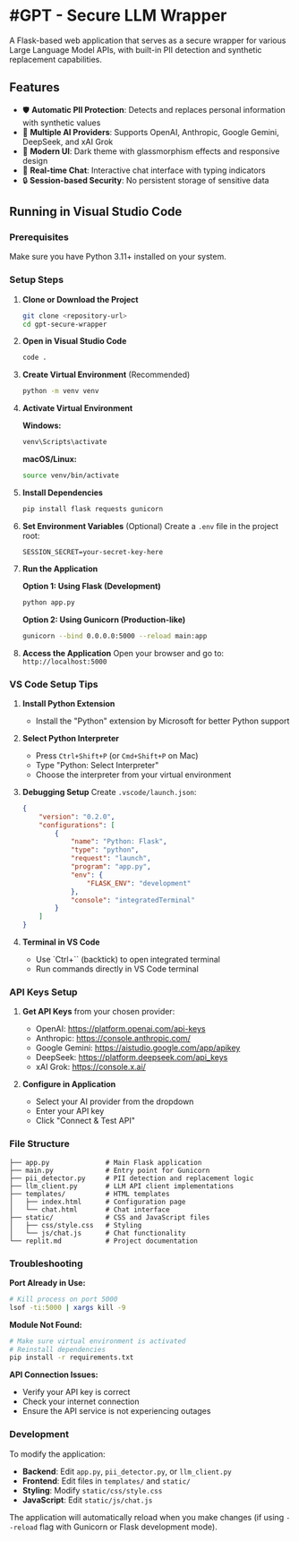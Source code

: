 # #GPT - Secure LLM Wrapper

A Flask-based web application that serves as a secure wrapper for various Large Language Model APIs, with built-in PII detection and synthetic replacement capabilities.

## Features

- 🛡️ **Automatic PII Protection**: Detects and replaces personal information with synthetic values
- 🤖 **Multiple AI Providers**: Supports OpenAI, Anthropic, Google Gemini, DeepSeek, and xAI Grok
- 🎨 **Modern UI**: Dark theme with glassmorphism effects and responsive design
- 💬 **Real-time Chat**: Interactive chat interface with typing indicators
- 🔒 **Session-based Security**: No persistent storage of sensitive data

## Running in Visual Studio Code

### Prerequisites

Make sure you have Python 3.11+ installed on your system.

### Setup Steps

1. **Clone or Download the Project**
   ```bash
   git clone <repository-url>
   cd gpt-secure-wrapper
   ```

2. **Open in Visual Studio Code**
   ```bash
   code .
   ```

3. **Create Virtual Environment** (Recommended)
   ```bash
   python -m venv venv
   ```

4. **Activate Virtual Environment**
   
   **Windows:**
   ```bash
   venv\Scripts\activate
   ```
   
   **macOS/Linux:**
   ```bash
   source venv/bin/activate
   ```

5. **Install Dependencies**
   ```bash
   pip install flask requests gunicorn
   ```

6. **Set Environment Variables** (Optional)
   Create a `.env` file in the project root:
   ```
   SESSION_SECRET=your-secret-key-here
   ```

7. **Run the Application**
   
   **Option 1: Using Flask (Development)**
   ```bash
   python app.py
   ```
   
   **Option 2: Using Gunicorn (Production-like)**
   ```bash
   gunicorn --bind 0.0.0.0:5000 --reload main:app
   ```

8. **Access the Application**
   Open your browser and go to: `http://localhost:5000`

### VS Code Setup Tips

1. **Install Python Extension**
   - Install the "Python" extension by Microsoft for better Python support

2. **Select Python Interpreter**
   - Press `Ctrl+Shift+P` (or `Cmd+Shift+P` on Mac)
   - Type "Python: Select Interpreter"
   - Choose the interpreter from your virtual environment

3. **Debugging Setup**
   Create `.vscode/launch.json`:
   ```json
   {
       "version": "0.2.0",
       "configurations": [
           {
               "name": "Python: Flask",
               "type": "python",
               "request": "launch",
               "program": "app.py",
               "env": {
                   "FLASK_ENV": "development"
               },
               "console": "integratedTerminal"
           }
       ]
   }
   ```

4. **Terminal in VS Code**
   - Use `Ctrl+`` (backtick) to open integrated terminal
   - Run commands directly in VS Code terminal

### API Keys Setup

1. **Get API Keys** from your chosen provider:
   - OpenAI: https://platform.openai.com/api-keys
   - Anthropic: https://console.anthropic.com/
   - Google Gemini: https://aistudio.google.com/app/apikey
   - DeepSeek: https://platform.deepseek.com/api_keys
   - xAI Grok: https://console.x.ai/

2. **Configure in Application**
   - Select your AI provider from the dropdown
   - Enter your API key
   - Click "Connect & Test API"

### File Structure

```
├── app.py              # Main Flask application
├── main.py             # Entry point for Gunicorn
├── pii_detector.py     # PII detection and replacement logic
├── llm_client.py       # LLM API client implementations
├── templates/          # HTML templates
│   ├── index.html      # Configuration page
│   └── chat.html       # Chat interface
├── static/             # CSS and JavaScript files
│   ├── css/style.css   # Styling
│   └── js/chat.js      # Chat functionality
└── replit.md           # Project documentation
```

### Troubleshooting

**Port Already in Use:**
```bash
# Kill process on port 5000
lsof -ti:5000 | xargs kill -9
```

**Module Not Found:**
```bash
# Make sure virtual environment is activated
# Reinstall dependencies
pip install -r requirements.txt
```

**API Connection Issues:**
- Verify your API key is correct
- Check your internet connection
- Ensure the API service is not experiencing outages

### Development

To modify the application:
- **Backend**: Edit `app.py`, `pii_detector.py`, or `llm_client.py`
- **Frontend**: Edit files in `templates/` and `static/`
- **Styling**: Modify `static/css/style.css`
- **JavaScript**: Edit `static/js/chat.js`

The application will automatically reload when you make changes (if using `--reload` flag with Gunicorn or Flask development mode).